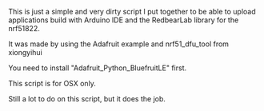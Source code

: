 This is just a simple and very dirty script I put together to be able to upload applications build with Arduino IDE and the RedbearLab library for the nrf51822.

It was made by using the Adafruit example and nrf51_dfu_tool from xiongyihui

You need to install "Adafruit_Python_BluefruitLE" first.

This script is for OSX only.

Still a lot to do on this script, but it does the job.